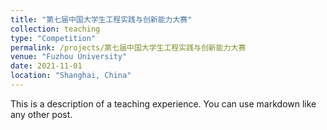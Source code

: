 ```yaml
---
title: "第七届中国大学生工程实践与创新能力大赛"
collection: teaching
type: "Competition"
permalink: /projects/第七届中国大学生工程实践与创新能力大赛
venue: "Fuzhou University"
date: 2021-11-01
location: "Shanghai, China"
---
```


This is a description of a teaching experience. You can use markdown like any other post.
